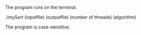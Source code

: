 The program runs on the terminal.

./mySort (inputfile) (outputfile) (number of threads) (algorithm)

The program is case-sensitive.
